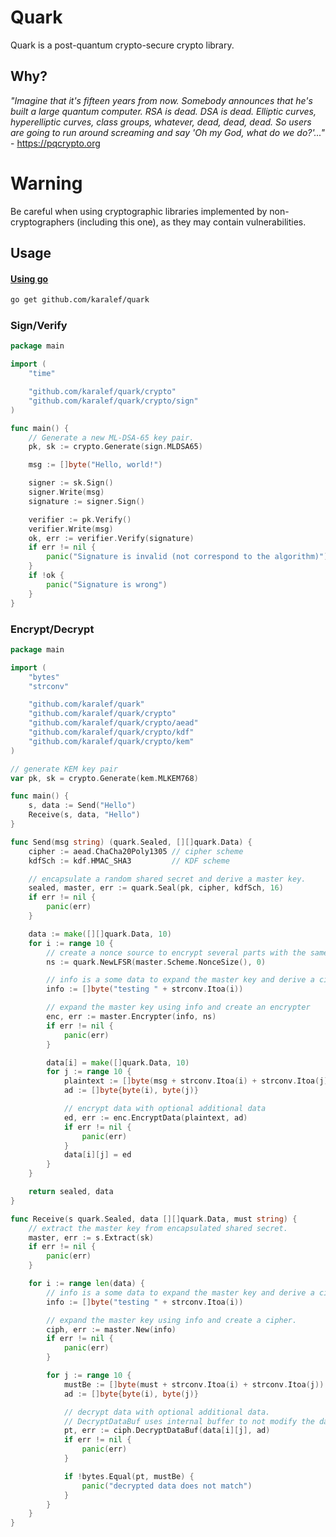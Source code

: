 # Quark

Quark is a post-quantum crypto-secure crypto library.

## Why?

*"Imagine that it's fifteen years from now. Somebody announces that he's built a large quantum computer. RSA is dead. DSA is dead. Elliptic curves, hyperelliptic curves, class groups, whatever, dead, dead, dead. So users are going to run around screaming and say 'Oh my God, what do we do?'..."* - https://pqcrypto.org

# Warning

Be careful when using cryptographic libraries implemented by non-cryptographers (including this one), as they may contain vulnerabilities.

## Usage

#### [Using go](https://pkg.go.dev/cmd/go#hdr-Compile_and_install_packages_and_dependencies)
```sh
go get github.com/karalef/quark
```

### Sign/Verify
```go
package main

import (
    "time"

    "github.com/karalef/quark/crypto"
    "github.com/karalef/quark/crypto/sign"
)

func main() {
    // Generate a new ML-DSA-65 key pair.
    pk, sk := crypto.Generate(sign.MLDSA65)

    msg := []byte("Hello, world!")

    signer := sk.Sign()
    signer.Write(msg)
    signature := signer.Sign()

    verifier := pk.Verify()
    verifier.Write(msg)
    ok, err := verifier.Verify(signature)
    if err != nil {
        panic("Signature is invalid (not correspond to the algorithm)")
    }
    if !ok {
        panic("Signature is wrong")
    }
}
```

### Encrypt/Decrypt
```go
package main

import (
	"bytes"
	"strconv"

	"github.com/karalef/quark"
	"github.com/karalef/quark/crypto"
	"github.com/karalef/quark/crypto/aead"
	"github.com/karalef/quark/crypto/kdf"
	"github.com/karalef/quark/crypto/kem"
)

// generate KEM key pair
var pk, sk = crypto.Generate(kem.MLKEM768)

func main() {
	s, data := Send("Hello")
	Receive(s, data, "Hello")
}

func Send(msg string) (quark.Sealed, [][]quark.Data) {
	cipher := aead.ChaCha20Poly1305 // cipher scheme
	kdfSch := kdf.HMAC_SHA3         // KDF scheme

	// encapsulate a random shared secret and derive a master key.
	sealed, master, err := quark.Seal(pk, cipher, kdfSch, 16)
	if err != nil {
		panic(err)
	}

	data := make([][]quark.Data, 10)
	for i := range 10 {
		// create a nonce source to encrypt several parts with the same key.
		ns := quark.NewLFSR(master.Scheme.NonceSize(), 0)

		// info is a some data to expand the master key and derive a cipher key.
		info := []byte("testing " + strconv.Itoa(i))

		// expand the master key using info and create an encrypter
		enc, err := master.Encrypter(info, ns)
		if err != nil {
			panic(err)
		}

		data[i] = make([]quark.Data, 10)
		for j := range 10 {
			plaintext := []byte(msg + strconv.Itoa(i) + strconv.Itoa(j))
			ad := []byte{byte(i), byte(j)}

			// encrypt data with optional additional data
			ed, err := enc.EncryptData(plaintext, ad)
			if err != nil {
				panic(err)
			}
			data[i][j] = ed
		}
	}

	return sealed, data
}

func Receive(s quark.Sealed, data [][]quark.Data, must string) {
	// extract the master key from encapsulated shared secret.
	master, err := s.Extract(sk)
	if err != nil {
		panic(err)
	}

	for i := range len(data) {
		// info is a some data to expand the master key and derive a cipher key.
		info := []byte("testing " + strconv.Itoa(i))

		// expand the master key using info and create a cipher.
		ciph, err := master.New(info)
		if err != nil {
			panic(err)
		}

		for j := range 10 {
			mustBe := []byte(must + strconv.Itoa(i) + strconv.Itoa(j))
			ad := []byte{byte(i), byte(j)}

			// decrypt data with optional additional data.
			// DecryptDataBuf uses internal buffer to not modify the data.
			pt, err := ciph.DecryptDataBuf(data[i][j], ad)
			if err != nil {
				panic(err)
			}

			if !bytes.Equal(pt, mustBe) {
				panic("decrypted data does not match")
			}
		}
	}
}
```
